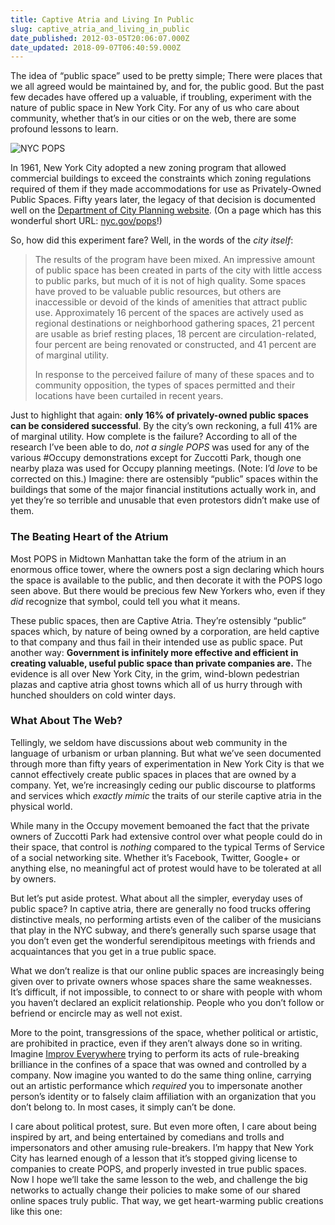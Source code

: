 ```yaml
---
title: Captive Atria and Living In Public
slug: captive_atria_and_living_in_public
date_published: 2012-03-05T20:06:07.000Z
date_updated: 2018-09-07T06:40:59.000Z
---
```


The idea of “public space” used to be pretty simple; There were places that we all agreed would be maintained by, and for, the public good. But the past few decades have offered up a valuable, if troubling, experiment with the nature of public space in New York City. For any of us who care about community, whether that’s in our cities or on the web, there are some profound lessons to learn.

![NYC POPS](https://cdn.glitch.com/f0e649a1-3610-45f3-885a-217df0379e77%2Fnyc-pops.jpg?1536287962536)

In 1961, New York City adopted a new zoning program that allowed commercial buildings to exceed the constraints which zoning regulations required of them if they made accommodations for use as Privately-Owned Public Spaces. Fifty years later, the legacy of that decision is documented well on the [Department of City Planning website](http://www.nyc.gov/html/dcp/html/priv/priv.shtml). (On a page which has this wonderful short URL: [nyc.gov/pops](http://nyc.gov/pops)!)

So, how did this experiment fare? Well, in the words of the *city itself*:

> The results of the program have been mixed. An impressive amount of public space has been created in parts of the city with little access to public parks, but much of it is not of high quality. Some spaces have proved to be valuable public resources, but others are inaccessible or devoid of the kinds of amenities that attract public use. Approximately 16 percent of the spaces are actively used as regional destinations or neighborhood gathering spaces, 21 percent are usable as brief resting places, 18 percent are circulation-related, four percent are being renovated or constructed, and 41 percent are of marginal utility.
> 
> In response to the perceived failure of many of these spaces and to community opposition, the types of spaces permitted and their locations have been curtailed in recent years.

Just to highlight that again: **only 16% of privately-owned public spaces can be considered successful**. By the city’s own reckoning, a full 41% are of marginal utility. How complete is the failure? According to all of the research I’ve been able to do, *not a single POPS* was used for any of the various #Occupy demonstrations except for Zuccotti Park, though one nearby plaza was used for Occupy planning meetings. (Note: I’d *love* to be corrected on this.) Imagine: there are ostensibly “public” spaces within the buildings that some of the major financial institutions actually work in, and yet they’re so terrible and unusable that even protestors didn’t make use of them.

### The Beating Heart of the Atrium

Most POPS in Midtown Manhattan take the form of the atrium in an enormous office tower, where the owners post a sign declaring which hours the space is available to the public, and then decorate it with the POPS logo seen above. But there would be precious few New Yorkers who, even if they *did* recognize that symbol, could tell you what it means.

These public spaces, then are Captive Atria. They’re ostensibly “public” spaces which, by nature of being owned by a corporation, are held captive to that company and thus fail in their intended use as public space. Put another way: **Government is infinitely more effective and efficient in creating valuable, useful public space than private companies are.** The evidence is all over New York City, in the grim, wind-blown pedestrian plazas and captive atria ghost towns which all of us hurry through with hunched shoulders on cold winter days.

### What About The Web?

Tellingly, we seldom have discussions about web community in the language of urbanism or urban planning. But what we’ve seen documented through more than fifty years of experimentation in New York City is that we cannot effectively create public spaces in places that are owned by a company. Yet, we’re increasingly ceding our public discourse to platforms and services which *exactly mimic* the traits of our sterile captive atria in the physical world.

While many in the Occupy movement bemoaned the fact that the private owners of Zuccotti Park had extensive control over what people could do in their space, that control is *nothing* compared to the typical Terms of Service of a social networking site. Whether it’s Facebook, Twitter, Google+ or anything else, no meaningful act of protest would have to be tolerated at all by owners.

But let’s put aside protest. What about all the simpler, everyday uses of public space? In captive atria, there are generally no food trucks offering distinctive meals, no performing artists even of the caliber of the musicians that play in the NYC subway, and there’s generally such sparse usage that you don’t even get the wonderful serendipitous meetings with friends and acquaintances that you get in a true public space.

What we don’t realize is that our online public spaces are increasingly being given over to private owners whose spaces share the same weaknesses. It’s difficult, if not impossible, to connect to or share with people with whom you haven’t declared an explicit relationship. People who you don’t follow or befriend or encircle may as well not exist.

More to the point, transgressions of the space, whether political or artistic, are prohibited in practice, even if they aren’t always done so in writing. Imagine [Improv Everywhere](http://improveverywhere.com/) trying to perform its acts of rule-breaking brilliance in the confines of a space that was owned and controlled by a company. Now imagine you wanted to do the same thing online, carrying out an artistic performance which *required* you to impersonate another person’s identity or to falsely claim affiliation with an organization that you don’t belong to. In most cases, it simply can’t be done.

I care about political protest, sure. But even more often, I care about being inspired by art, and being entertained by comedians and trolls and impersonators and other amusing rule-breakers. I’m happy that New York City has learned enough of a lesson that it’s stopped giving license to companies to create POPS, and properly invested in true public spaces. Now I hope we’ll take the same lesson to the web, and challenge the big networks to actually change their policies to make some of our shared online spaces truly public. That way, we get heart-warming public creations like this one:
